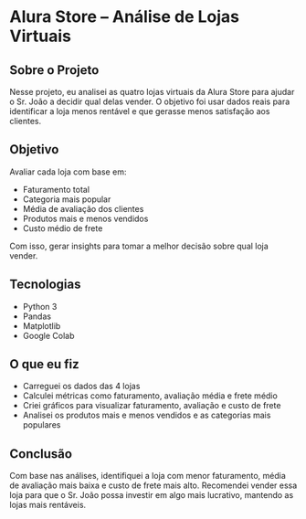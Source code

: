 # Alura Store – Análise de Lojas Virtuais

## Sobre o Projeto
Nesse projeto, eu analisei as quatro lojas virtuais da Alura Store para ajudar o Sr. João a decidir qual delas vender. O objetivo foi usar dados reais para identificar a loja menos rentável e que gerasse menos satisfação aos clientes.

## Objetivo
Avaliar cada loja com base em:
- Faturamento total
- Categoria mais popular
- Média de avaliação dos clientes
- Produtos mais e menos vendidos
- Custo médio de frete

Com isso, gerar insights para tomar a melhor decisão sobre qual loja vender.

## Tecnologias
- Python 3  
- Pandas  
- Matplotlib  
- Google Colab  

## O que eu fiz
- Carreguei os dados das 4 lojas  
- Calculei métricas como faturamento, avaliação média e frete médio  
- Criei gráficos para visualizar faturamento, avaliação e custo de frete  
- Analisei os produtos mais e menos vendidos e as categorias mais populares  

## Conclusão
Com base nas análises, identifiquei a loja com menor faturamento, média de avaliação mais baixa e custo de frete mais alto. Recomendei vender essa loja para que o Sr. João possa investir em algo mais lucrativo, mantendo as lojas mais rentáveis.  
